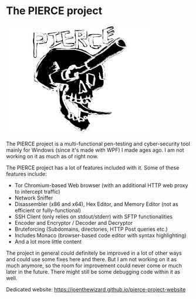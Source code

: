# The PIERCE project

![](mVPenTester/FileContents/pierce.png)

The PIERCE project is a multi-functional pen-testing and cyber-security tool mainly for Windows (since it's made with WPF) I made ages ago. I am not working on it as much as of right now.

The PIERCE project has a lot of features included with it. Some of these features include:

- Tor Chromium-based Web browser (with an additional HTTP web proxy to intercept traffic)
- Network Sniffer
- Disassembler (x86 and x64), Hex Editor, and Memory Editor (not as efficient or fully-functional)
- SSH Client (only relies on stdout/stderr) with SFTP functionalities
- Encoder and Encryptor / Decoder and Decryptor
- Bruteforcing (Subdomains, directories, HTTP Post queries etc.)
- Includes Monaco (browser-based code editor with syntax highlighting)
- And a lot more little content

The project in general could definitely be improved in a lot of other ways and could use some fixes here and there.
But I am not working on it as much anymore, so the room for improvement could never come or much later in the future.
There might still be some debugging code within it as well.

Dedicated website:
https://joenthewizard.github.io/pierce-project-website
